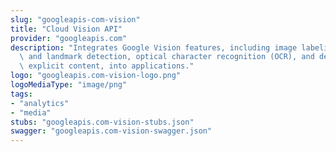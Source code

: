 ```yaml
---
slug: "googleapis-com-vision"
title: "Cloud Vision API"
provider: "googleapis.com"
description: "Integrates Google Vision features, including image labeling, face, logo,\
  \ and landmark detection, optical character recognition (OCR), and detection of\
  \ explicit content, into applications."
logo: "googleapis.com-vision-logo.png"
logoMediaType: "image/png"
tags:
- "analytics"
- "media"
stubs: "googleapis.com-vision-stubs.json"
swagger: "googleapis.com-vision-swagger.json"
---
```

